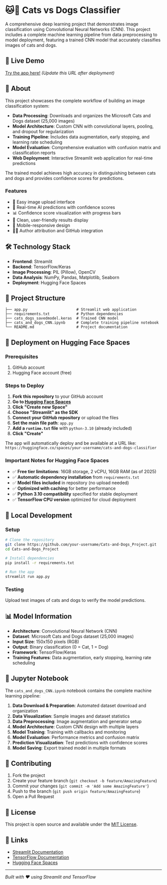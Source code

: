 # 🐱🐶 Cats vs Dogs Classifier

A comprehensive deep learning project that demonstrates image classification using Convolutional Neural Networks (CNN). This project includes a complete machine learning pipeline from data preprocessing to model deployment, featuring a trained CNN model that accurately classifies images of cats and dogs.

## 🚀 Live Demo

[Try the app here!](https://huggingface.co/spaces/your-username/cats-and-dogs-classifier) *(Update this URL after deployment)*

## 📖 About

This project showcases the complete workflow of building an image classification system:

- **Data Processing**: Downloads and organizes the Microsoft Cats and Dogs dataset (25,000 images)
- **Model Architecture**: Custom CNN with convolutional layers, pooling, and dropout for regularization
- **Training Pipeline**: Includes data augmentation, early stopping, and learning rate scheduling
- **Model Evaluation**: Comprehensive evaluation with confusion matrix and classification reports
- **Web Deployment**: Interactive Streamlit web application for real-time predictions

The trained model achieves high accuracy in distinguishing between cats and dogs and provides confidence scores for predictions.

### Features
- 📸 Easy image upload interface
- 🤖 Real-time AI predictions with confidence scores
- 📊 Confidence score visualization with progress bars
- 🎯 Clean, user-friendly results display
- 📱 Mobile-responsive design
- 👨‍💻 Author attribution and GitHub integration

## 🛠️ Technology Stack

- **Frontend**: Streamlit
- **Backend**: TensorFlow/Keras
- **Image Processing**: PIL (Pillow), OpenCV
- **Data Analysis**: NumPy, Pandas, Matplotlib, Seaborn
- **Deployment**: Hugging Face Spaces

## 📁 Project Structure

```
├── app.py                      # Streamlit web application
├── requirements.txt            # Python dependencies
├── cats_dogs_savedmodel.keras  # Trained CNN model
├── cats_and_dogs_CNN.ipynb     # Complete training pipeline notebook
└── README.md                   # Project documentation
```

## 🚀 Deployment on Hugging Face Spaces

### Prerequisites
1. GitHub account
2. Hugging Face account (free)

### Steps to Deploy

1. **Fork this repository** to your GitHub account
2. **Go to [Hugging Face Spaces](https://huggingface.co/spaces)**
3. **Click "Create new Space"**
4. **Choose "Streamlit" as the SDK**
5. **Connect your GitHub repository** or upload the files
6. **Set the main file path**: `app.py`
7. **Add a `runtime.txt` file** with `python-3.10` (already included)
8. **Click "Create"**

The app will automatically deploy and be available at a URL like: `https://huggingface.co/spaces/your-username/cats-and-dogs-classifier`

### Important Notes for Hugging Face Spaces

- ✅ **Free tier limitations**: 16GB storage, 2 vCPU, 16GB RAM (as of 2025)
- ✅ **Automatic dependency installation** from `requirements.txt`
- ✅ **Model files included** in repository (no upload needed)
- ✅ **Optimized with caching** for better performance
- ✅ **Python 3.10 compatibility** specified for stable deployment
- ✅ **TensorFlow CPU version** optimized for cloud deployment

## 🔧 Local Development

### Setup
```bash
# Clone the repository
git clone https://github.com/your-username/Cats-and-Dogs_Project.git
cd Cats-and-Dogs_Project

# Install dependencies
pip install -r requirements.txt

# Run the app
streamlit run app.py
```

### Testing
Upload test images of cats and dogs to verify the model predictions.

## 📊 Model Information

- **Architecture**: Convolutional Neural Network (CNN)
- **Dataset**: Microsoft Cats and Dogs dataset (25,000 images)
- **Input Size**: 150x150 pixels (RGB)
- **Output**: Binary classification (0 = Cat, 1 = Dog)
- **Framework**: TensorFlow/Keras
- **Training Features**: Data augmentation, early stopping, learning rate scheduling

## 📓 Jupyter Notebook

The `cats_and_dogs_CNN.ipynb` notebook contains the complete machine learning pipeline:

1. **Data Download & Preparation**: Automated dataset download and organization
2. **Data Visualization**: Sample images and dataset statistics
3. **Data Preprocessing**: Image augmentation and generator setup
4. **Model Architecture**: Custom CNN design with multiple layers
5. **Model Training**: Training with callbacks and monitoring
6. **Model Evaluation**: Performance metrics and confusion matrix
7. **Prediction Visualization**: Test predictions with confidence scores
8. **Model Saving**: Export trained model in multiple formats

## 🤝 Contributing

1. Fork the project
2. Create your feature branch (`git checkout -b feature/AmazingFeature`)
3. Commit your changes (`git commit -m 'Add some AmazingFeature'`)
4. Push to the branch (`git push origin feature/AmazingFeature`)
5. Open a Pull Request

## 📝 License

This project is open source and available under the [MIT License](LICENSE).

## 🔗 Links

- [Streamlit Documentation](https://docs.streamlit.io/)
- [TensorFlow Documentation](https://www.tensorflow.org/)
- [Hugging Face Spaces](https://huggingface.co/spaces)

---

*Built with ❤️ using Streamlit and TensorFlow*
